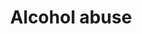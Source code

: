---
title: Alcohol abuse
longTitle: 'Alcohol abuse'
tags:
- gccommon
usedFor:
- "[[Alcoholism]]"
---